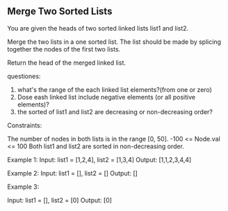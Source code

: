 ## Merge Two Sorted Lists

You are given the heads of two sorted linked lists list1 and list2.

Merge the two lists in a one sorted list. The list should be made by splicing together the nodes of the first two lists.

Return the head of the merged linked list.

questiones:

1. what's the range of the each linked list elements?(from one or zero)
2. Dose eash linked list include negative elements (or all positive elements)?
3. the sorted of list1 and list2 are decreasing or non-decreasing order?

Constraints:

The number of nodes in both lists is in the range [0, 50].
-100 <= Node.val <= 100
Both list1 and list2 are sorted in non-decreasing order.

Example 1:
Input: list1 = [1,2,4], list2 = [1,3,4]
Output: [1,1,2,3,4,4]

Example 2:
Input: list1 = [], list2 = []
Output: []

Example 3:

Input: list1 = [], list2 = [0]
Output: [0]